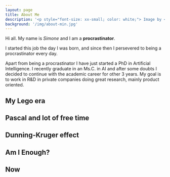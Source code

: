 ```yaml
---
layout: page
title: About Me
description: '<p style="font-size: xx-small; color: white;"> Image by <a style="font-size: xx-small; color: white;" href="https://www.freepik.com/free-vector/hand-drawn-question-mark-pattern_26539480.htm#query=Question%20mark&position=19&from_view=search&track=ais">Freepik</a> </p>'
background: '/img/about-min.jpg'
---
```



Hi all. My name is *Simone* and I am a **procrastinator**.

I started this job the day I was born, and since then I persevered to being a procrastinator every day.

Apart from being a procrastinator I have just started a PhD in Artificial Intelligence. I recently graduate in an Ms.C. in AI and after some doubts I decided to continue with the academic career for other 3 years. My goal is to work in R&D in private companies doing great research, mainly product oriented. 

## My Lego era

## Pascal and lot of free time

## Dunning-Kruger effect

## Am I Enough?

## Now
